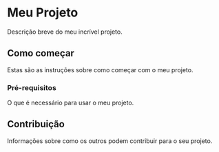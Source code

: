 # Meu Projeto

Descrição breve do meu incrível projeto.

## Como começar

Estas são as instruções sobre como começar com o meu projeto.

### Pré-requisitos

O que é necessário para usar o meu projeto.

## Contribuição

Informações sobre como os outros podem contribuir para o seu projeto.
